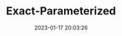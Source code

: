 ---
layout: post
title: Exact-Parameterized
date: 2023-01-17 20:03:26
description: This is the learning note for Exact-Parameterized algorithm.
redirect: /assets/pdf/EE.pdf
tags: aads
categories: study ucph
related_posts: true
thumbnail: assets/img/EE.png
---